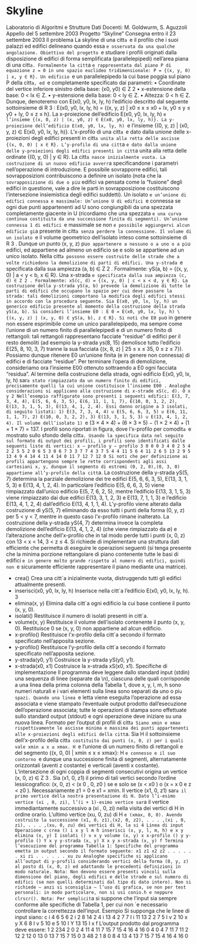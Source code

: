# Skyline
Laboratorio di Algoritmi e Strutture Dati
Docenti: M. Goldwurm, S. Aguzzoli
Appello del 5 settembre 2003
Progetto “Skyline”
Consegna entro il 23 settembre 2003
Il problema
La skyline di una citt`a `e il profilo che i suoi palazzi ed edifici delineano quando essa `e osservata da una
qualche angolazione.
Obiettivo del progetto `e studiare i profili originati dalla disposizione di edifici di forma semplificata
(parallelepipedi) nell’area piana di una citt`a.
Formalmente la citt`a `e rappresentata dal piano P di equazione z = 0 in uno spazio euclideo tridimensionale:
P = {(x, y, 0) | x, y ∈ R}.
Un edificio `e un parallelepipedo la cui base poggia sul piano P della citt`a, ed `e completamente specificato
dai parametri:
• Coordinate del vertice inferiore sinistro della base: (x0, y0) ∈ Z
2
• x-estensione della base: 0 < lx ∈ Z.
• y-estensione della base: 0 < ly ∈ Z.
• Altezza: 0 < h ∈ Z.
Dunque, denoteremo con E(x0, y0, lx, ly, h) l’edificio descritto dal seguente sottoinsieme di R
3
:
E(x0, y0, lx, ly, h) = {(x, y, z) | x0 ≤ x ≤ x0 + lx, y0 ≤ y ≤ y0 + ly, 0 ≤ z ≤ h}.
La x-proiezione dell’edificio E(x0, y0, lx, ly, h) `e l’insieme {(x, 0, z) | (x, y0, z) ∈ E(x0, y0, lx, ly, h)}.
La y-proiezione dell’edificio E(x0, y0, lx, ly, h) `e l’insieme {(0, y, z) | (x0, y, z) ∈ E(x0, y0, lx, ly, h)}.
L’x-profilo di una citt`a `e dato dalla unione delle x-proiezioni degli edifici presenti in citt`a unita alla retta
delle ascisse {(x, 0, 0) | x ∈ R}. L’y-profilo di una citt`a `e dato dalla unione delle y-proiezioni degli edifici
presenti in citt`a unita alla retta delle ordinate {(0, y, 0) | y ∈ R}.
La citt`a nasce inizialmente vuota. La costruzione di un nuovo edificio avverr`a specificandone i parametri
nell’operazione di introduzione.
E possibile sovrapporre edifici, tali sovrapposizioni contribuiscono a definire un isolato (nota che la `
sovrapposizione di due o pi`u edifici va pensata come la “fusione” degli edifici in questione, vale a dire le
parti in sovrapposizione costituiscono l’intersezione insiemistica degli edifici suddetti).
Un isolato `e un’unione di edifici connessa e massimale: Un’unione U di edifici `e connessa se ogni due
punti appartenenti ad U sono congiungibili da una spezzata completamente giacente in U (ricordiamo che
una spezzata `e una curva continua costituita da una successione finita di segmenti). Un’unione connessa
1
di edifici `e massimale se non `e possibile aggiungervi alcun edificio gi`a presente in citt`a senza perdere la
connessione.
Il volume di un isolato `e il volume geometrico dell’isolato inteso come sottoinsieme di R
3
.
Dunque un punto (x, y, z) pu`o appartenere a nessuno o a uno o a pi`u edifici, ed appartiene ad almeno un
edificio se e solo se appartiene ad un unico isolato.
Nella citt`a possono essere costruite delle strade che a volte richiedono la demolizione di parti di edifici.
Una y-strada `e specificata dalla sua ampiezza (a, b) ∈ Z
2
. Formalmente:
yS(a, b) = {(x, y, 0) | a < y < b, x ∈ R}.
Una x-strada `e specificata dalla sua ampiezza (c, d) ∈ Z
2
. Formalmente:
xS(c, d) = {(x, y, 0) | c < x < d, y ∈ R}.
La costruzione della y-strada yS(a, b) prevede la demolizione di tutte le parti di edifici che occupano
lo spazio per cui deve passare la strada: tali demolizioni comportano la modifica degli edifici stessi in
accordo con la procedura seguente.
Sia E(x0, y0, lx, ly, h) un generico edificio presente al momento della costruzione della strada yS(a, b). Si
consideri l’insieme E0
:
E
0 = E(x0, y0, lx, ly, h) \ {(x, y, z) | (x, y, 0) ∈ yS(a, b), z ∈ R}.
Si noti che E0 pu`o in genere non essere esprimibile come un unico parallelepipedo, ma sempre come l’unione
di un numero finito di parallelepipedi e di un numero finito di rettangoli: tali rettangoli rappresentano
facciate “residue” di edifici per il resto demoliti (ad esempio la y-strada ys(8, 15) demolisce tutto l’edificio
E(25, 8, 10, 3, 7) tranne la sua facciata {(x, 8, z) | 25 ≤ x ≤ 35, 0 ≤ z ≤ 7}). Possiamo dunque ritenere
E0 un’unione finita (e in genere non connessa) di edifici e di facciate “residue”. Per terminare l’opera di
demolizione, consideriamo ora l’insieme E00 ottenuto sottraendo a E0 ogni facciata “residua”. Al termine
della costruzione della strada, ogni edificio E(x0, y0, lx, ly, h) sar`a stato rimpiazzato da un numero finito
di edifici, precisamente quelli la cui unione costituisce l’insieme E00
.
Analoghe considerazioni si applicano alla costruzione di x-strade xS(c, d).
O
x
y
2
Nell’esempio raffigurato sono presenti i seguenti edifici: E(3, 7, 3, 4, 4), E(5, 6, 6, 3, 5), E(6, 11, 1, 1, 7),
E(10, 0, 3, 2, 2), E(13, 3, 1, 5, 3), E(13, 4, 1, 2, 4). Essi danno origine a 3 isolati, di seguito listati: 1)
E(3, 7, 3, 4, 4) ∪ E(5, 6, 6, 3, 5) ∪ E(6, 11, 1, 1, 7), 2) E(10, 0, 3, 2, 2), 3) E(13, 3, 1, 5, 3) ∪ E(13, 4, 1, 2, 4). Il
volume dell’isolato 1) `e
(3 × 4 × 4) + (6 × 3 × 5) − (1 × 2 × 4) + (1 × 1 × 7) = 137.
I profili sono riportati in figura, dove l’x-profilo per comodit`a `e mostrato sullo sfondo della citt`a. Usando
la specifica data nel seguito sul formato di output dei profili, i profili sono identificati dalle seguenti liste
di vertici:
x − profilo y − profilo
3 0 0 0
3 4 0 2
5 4 2 2
5 5 2 0
6 5 3 0
6 7 3 3
7 7 4 3
7 5 4 4
11 5 6 4
11 2 6 5
13 2 9 5
13 4 9 4
14 4 11 4
14 0 11 7
12 7
12 0
Si noti che per definizione ai profili appartengono sempre le rette corrispondenti agli assi cartesiani
x, y, dunque il segmento di estremi (0, 2, 0),(0, 3, 0) appartiene all’y-profilo della citt`a. La costruzione
della y-strada yS(5, 7) determina la parziale demolizione dei tre edifici E(5, 6, 6, 3, 5), E(13, 3, 1, 5, 3) e
E(13, 4, 1, 2, 4). In particolare l’edificio E(5, 6, 6, 3, 5) viene rimpiazzato dall’unico edificio E(5, 7, 6, 2, 5),
mentre l’edificio E(13, 3, 1, 5, 3) viene rimpiazzato dai due edifici E(13, 3, 1, 2, 3) e E(13, 7, 1, 1, 3) e l’edificio E(13, 4, 1, 2, 4) dall’edificio E(13, 4, 1, 1, 4). L’y-profilo viene alterato dalla costruzione di yS(5, 7)
eliminando da esso tutti i punti della forma (0, y, z) per 5 < y < 7, mentre in questo caso l’x-profilo rimane
inalterato. La costruzione della y-strada yS(4, 7) determina invece la completa demolizione dell’edificio
E(13, 4, 1, 2, 4) (che viene rimpiazzato da ∅) e l’alterazione anche dell’x-profilo che in tal modo perde tutti
i punti (x, 0, z) con 13 < x < 14, 3 < z ≤ 4.
Si richiede di implementare una struttura dati efficiente che permetta di eseguire le operazioni seguenti
(si tenga presente che la minima porzione rettangolare di piano contenente tutte le basi di edifici `e in
genere molto grande rispetto al numero di edifici, quindi non `e sicuramente efficiente rappresentare il
piano mediante una matrice).
- crea()
Crea una citt`a inizialmente vuota, distruggendo tutti gli edifici attualmente presenti.
- inserisci(x0, y0, lx, ly, h)
Inserisce nella citt`a l’edificio E(x0, y0, lx, ly, h).
3
- elimina(x, y)
Elimina dalla citt`a ogni edificio la cui base contiene il punto (x, y, 0).
- isolati()
Restituisce il numero di isolati presenti in citt`a.
- volume(x, y)
Restituisce il volume dell’isolato contenente il punto (x, y, 0). Restituisce 0 se (x, y, 0) non appartiene ad alcun edificio.
- x-profilo()
Restituisce l’x-profilo della citt`a secondo il formato specificato nell’apposita sezione.
- y-profilo()
Restituisce l’y-profilo della citt`a secondo il formato specificato nell’apposita sezione.
- y-strada(y0, y1)
Costruisce la y-strada yS(y0, y1).
- x-strada(x0, x1)
Costruisce la x-strada xS(x0, x1).
Specifiche di implementazione
Il programma deve leggere dallo standard input (stdin) una sequenza di linee (separate da \n), ciascuna
delle quali corrisponde a una linea della prima colonna della Tabella 1, dove x, y, l, m, h sono numeri naturali e i vari elementi sulla linea sono separati da uno o pi`u spazi. Quando una linea `e letta viene eseguita
l’operazione ad essa associata e viene stampato l’eventuale output prodotto dall’esecuzione dell’operazione
associata; tutte le operazioni di stampa sono effettuate sullo standard output (stdout) e ogni operazione
deve iniziare su una nuova linea.
Formato per l’output di profili di citt`a
Siano xmin e xmax rispettivamente le ascisse minima e massima dei punti appartenenti alle x-proiezioni
degli edifici della citt`a. Sia H il sottoinsieme dell’x-profilo della citt`a costituito dai punti (x, 0, z)
per i quali vale xmin ≤ x ≤ xmax. H `e l’unione di un numero finito di rettangoli e del segmento
{(x, 0, 0) | xmin ≤ x ≤ xmax}: H `e connesso e il suo contorno `e dunque una successione finita di segmenti, alternatamente orizzontali (aventi z costante) e verticali (aventi x costante). L’intersezione di
ogni coppia di segmenti consecutivi origina un vertice (x, 0, z) ∈ Z
3
. Sia (x1, 0, z1) il primo di tali vertici
secondo l’ordine lessicografico: (x, 0, z) < (x
0
, 0, z0
) se e solo se (x < x0
) o (x = x
0
e z < z0
). Necessariamente z1 = 0 e x1 = xmin. Il vertice (x1, 0, z1) sar`a il primo vertice della nostra presentazione di
H. Dato l’i-esimo vertice (xi
, 0, zi), l’(i + 1)-esimo vertice sar`a il vertice immediantamente successivo a
(xi
, 0, zi) nella visita dei vertici di H in ordine orario. L’ultimo vertice (xu, 0, zu) di H `e (xmax, 0, 0).
Avendo costruito la successione (x1, 0, z1),(x2, 0, z2), . . . ,(xi
, 0, zi), . . . ,(xu, 0, zu) dei vertici di H, la si
4
Linea di input Operazione
c crea ()
i x y l m h inserisci (x, y, l, m, h)
e x y elimina (x, y)
I isolati ()
v x y volume (x, y)
x x-profilo ()
y y-profilo ()
Y x y y-strada (x, y)
X x y x-strada (x, y)
f Termina l’esecuzione del programma
Tabella 1: Specifiche del programma
emetta in output secondo il formato seguente:
x1 z1
x2 z2
.
.
.
.
.
.
xi zi
.
.
.
.
.
.
xu zu
Analoghe specifiche si applicano all’output di y-profili considerando vertici della forma (0, y, z) al posto
di (x, 0, z) ed adattando le precedenti definizioni in modo naturale.
Nota: Non devono essere presenti vincoli sulla dimensione del piano, degli edifici e delle strade e sul
numero di edifici (se non quelli determinati dal tipo di dato intero). Non si richiede – anzi si sconsiglia –
l’uso di grafica, se non per test personali: in modo particolare, non si usi conio.h e neppure clrscr().
Nota: Per semplicit`a si suppone che l’input sia sempre conforme alle specifiche di Tabella 1, per cui non
`e necessario controllare la correttezza dell’input.
Esempio
Si supponga che le linee di input siano:
c
i 4 6 5 6 2
i 2 8 14 2 4
i 13 4 2 7 7
I
i 11 13 2 2 7
5
I
v 2 10
x
y
X 6 8
I
v 5 10
e 5 10
I
Y 13 15
I
x
f
L’output prodotto dal programma deve essere:
1
2
234
2 0
2 4
11 4
11 7
15 7
15 4
16 4
16 0
4 0
4 7
11 7
11 2
12 2
12 0
13 0
13 7
15 7
15 0
3
48
2
1
8 0
8 4
13 4
13 7
15 7
15 4
16 4
16 0
